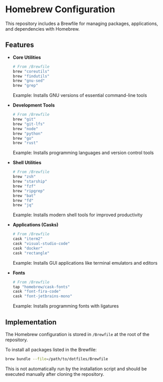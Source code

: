 # Homebrew Configuration

This repository includes a Brewfile for managing packages, applications, and dependencies with Homebrew.

## Features

* **Core Utilities**
  ```ruby
  # From /Brewfile
  brew "coreutils"
  brew "findutils"
  brew "gnu-sed"
  brew "grep"
  ```
  Example: Installs GNU versions of essential command-line tools

* **Development Tools**
  ```ruby
  # From /Brewfile
  brew "git"
  brew "git-lfs"
  brew "node"
  brew "python"
  brew "go"
  brew "rust"
  ```
  Example: Installs programming languages and version control tools

* **Shell Utilities**
  ```ruby
  # From /Brewfile
  brew "zsh"
  brew "starship"
  brew "fzf"
  brew "ripgrep"
  brew "bat"
  brew "fd"
  brew "jq"
  ```
  Example: Installs modern shell tools for improved productivity

* **Applications (Casks)**
  ```ruby
  # From /Brewfile
  cask "iterm2"
  cask "visual-studio-code"
  cask "docker"
  cask "rectangle"
  ```
  Example: Installs GUI applications like terminal emulators and editors

* **Fonts**
  ```ruby
  # From /Brewfile
  tap "homebrew/cask-fonts"
  cask "font-fira-code"
  cask "font-jetbrains-mono"
  ```
  Example: Installs programming fonts with ligatures

## Implementation

The Homebrew configuration is stored in `/Brewfile` at the root of the repository.

To install all packages listed in the Brewfile:
```bash
brew bundle --file=/path/to/dotfiles/Brewfile
```

This is not automatically run by the installation script and should be executed manually after cloning the repository.